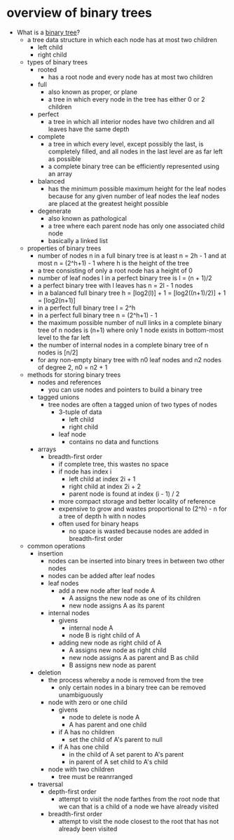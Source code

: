 # overview of binary trees

* What is a [binary tree](https://en.wikipedia.org/wiki/Binary_tree)?
	* a tree data structure in which each node has at most two children
		* left child
		* right child
	* types of binary trees
		* rooted
			* has a root node and every node has at most two children
		* full
			* also known as proper, or plane
			* a tree in which every node in the tree has either 0 or 2 children
		* perfect
			* a tree in which all interior nodes have two children and all leaves have the same depth
		* complete
			* a tree in which every level, except possibly the last, is completely filled, and all nodes in the last level are as far left as possible
			* a complete binary tree can be efficiently represented using an array
		* balanced
			* has the minimum possible maximum height for the leaf nodes because for any given number of leaf nodes the leaf nodes are placed at the greatest height possible
		* degenerate
			* also known as pathological
			* a tree where each parent node has only one associated child node
			* basically a linked list
	* properties of binary trees
		* number of nodes n in a full binary tree is at least n = 2h - 1 and at most n = (2^h+1) - 1 where h is the height of the tree
		* a tree consisting of only a root node has a height of 0
		* number of leaf nodes l in a perfect binary tree is l = (n + 1)/2 
		* a perfect binary tree with l leaves has n = 2l - 1 nodes
		* in a balanced full binary tree h = [log2(l)] + 1 = [log2((n+1)/2)] + 1 = [log2(n+1)]
		* in a perfect full binary tree l = 2^h 
		* in a perfect full binary tree n = (2^h+1) - 1
		* the maximum possible number of null links in a complete binary tree of n nodes is (n+1) where only 1 node exists in bottom-most level to the far left
		* the number of internal nodes in a complete binary tree of n nodes is [n/2]
		* for any non-empty binary tree with n0 leaf nodes and n2 nodes of degree 2, n0 = n2 + 1
	* methods for storing binary trees
		* nodes and references
			* you can use nodes and pointers to build a binary tree
		* tagged unions
			* tree nodes are often a tagged union of two types of nodes
				* 3-tuple of data
					* left child
					* right child
				* leaf node
					* contains no data and functions 
		* arrays
			* breadth-first order 
				* if complete tree, this wastes no space
				* if node has index i
					* left child at index 2i + 1 
					* right child at index 2i + 2
					* parent node is found at index (i - 1) / 2
				* more compact storage and better locality of reference
				* expensive to grow and wastes proportional to (2^h) - n for a tree of depth h with n nodes
				* often used for binary heaps 
					* no space is wasted because nodes are added in breadth-first order
	* common operations
		* insertion
			* nodes can be inserted into binary trees in between two other nodes
			* nodes can be added after leaf nodes
			* leaf nodes
				* add a new node after leaf node A 
					* A assigns the new node as one of its children
					* new node assigns A as its parent
			* internal nodes
				* givens
					* internal node A
					* node B is right child of A
				* adding new node as right child of A
					* A assigns new node as right child
					* new node assigns A as parent and B as child
					* B assigns new node as parent
		* deletion
			* the process whereby a node is removed from the tree 
				* only certain nodes in a binary tree can be removed unambiguously
			* node with zero or one child
				* givens
					* node to delete is node A
					* A has parent and one child 
				* if A has no children 
					* set the child of A's parent to null
				* if A has one child
					* in the child of A set parent to A's parent
					* in parent of A set child to A's child
			* node with two children
				* tree must be reanrranged
		* traversal
			* depth-first order
				* attempt to visit the node farthes from the root node that we can that is a child of a node we have already visited
			* breadth-first order
				* attempt to visit the node closest to the root that has not already been visited




